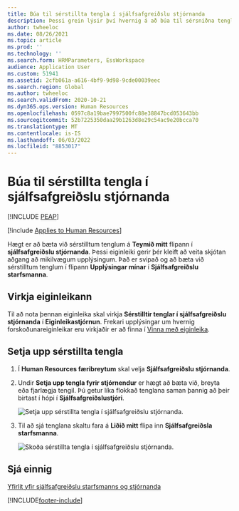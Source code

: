 ```yaml
---
title: Búa til sérstillta tengla í sjálfsafgreiðslu stjórnanda
description: Þessi grein lýsir því hvernig á að búa til sérsniðna tengla í sjálfsafgreiðslu Manager í Dynamics 365 Human Resources.
author: twheeloc
ms.date: 08/26/2021
ms.topic: article
ms.prod: ''
ms.technology: ''
ms.search.form: HRMParameters, EssWorkspace
audience: Application User
ms.custom: 51941
ms.assetid: 2cfb061a-a616-4bf9-9d98-9cde00039eec
ms.search.region: Global
ms.author: twheeloc
ms.search.validFrom: 2020-10-21
ms.dyn365.ops.version: Human Resources
ms.openlocfilehash: 0597c8a19bae7997500fc88e38847bcd053643bb
ms.sourcegitcommit: 52b7225350daa29b1263d8e29c54ac9e20bcca70
ms.translationtype: MT
ms.contentlocale: is-IS
ms.lasthandoff: 06/03/2022
ms.locfileid: "8853017"
---
```

# <a name="create-custom-links-in-manager-self-service"></a>Búa til sérstillta tengla í sjálfsafgreiðslu stjórnanda


[!INCLUDE [PEAP](../includes/peap-2.md)]

[!include [Applies to Human Resources](../includes/applies-to-hr.md)]

Hægt er að bæta við sérstilltum tenglum á **Teymið mitt** flipann í **sjálfsafgreiðslu stjórnanda**. Þessi eiginleiki gerir þér kleift að veita skjótan aðgang að mikilvægum upplýsingum. Það er svipað og að bæta við sérstilltum tenglum í flipann **Upplýsingar mínar** í **Sjálfsafgreiðslu starfsmanna**.

## <a name="enable-the-feature"></a>Virkja eiginleikann

Til að nota þennan eiginleika skal virkja **Sérstilltir tenglar í sjálfsafgreiðslu stjórnanda** í **Eiginleikastjórnun**. Frekari upplýsingar um hvernig forskoðunareiginleikar eru virkjaðir er að finna í [Vinna með eiginleika](hr-admin-manage-features.md).

## <a name="set-up-custom-links"></a>Setja upp sérstillta tengla

1. Í **Human Resources færibreytum** skal velja **Sjálfsafgreiðslu stjórnanda**.

2. Undir **Setja upp tengla fyrir stjórnendur** er hægt að bæta við, breyta eða fjarlægja tengil. Þú getur líka flokkað tenglana saman þannig að þeir birtast í hópi í **Sjálfsafgreiðslustjóri**.

   ![Setja upp sérstillta tengla í sjálfsafgreiðslu stjórnanda.](./media/hr-employee-manager-self-service-custom-links-setup.png)

3. Til að sjá tenglana skaltu fara á **Liðið mitt** flipa inn **Sjálfsafgreiðsla starfsmanna**.

   ![Skoða sérstillta tengla í sjálfsafgreiðslu stjórnanda.](./media/hr-employee-manager-self-service-custom-links-view.png)

## <a name="see-also"></a>Sjá einnig

[Yfirlit yfir sjálfsafgreiðslu starfsmanns og stjórnanda](hr-employee-manager-self-service-overview.md)


[!INCLUDE[footer-include](../includes/footer-banner.md)]

